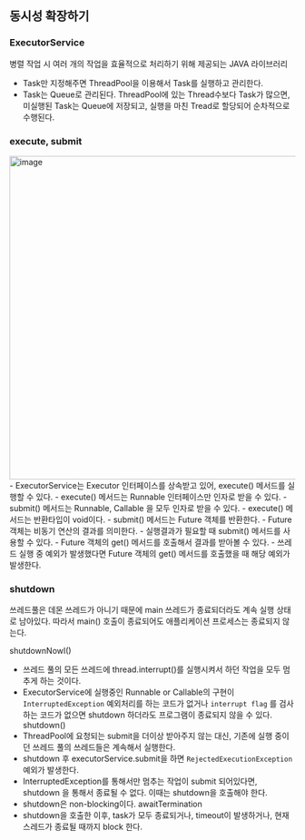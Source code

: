## 동시성 확장하기
### ExecutorService
병렬 작업 시 여러 개의 작업을 효율적으로 처리하기 위해 제공되는 JAVA 라이브러리
- Task만 지정해주면 ThreadPool을 이용해서 Task를 실행하고 관리한다.
- Task는 Queue로 관리된다. ThreadPool에 있는 Thread수보다 Task가 많으면, 미실행된 Task는 Queue에 저장되고, 실행을 마친 Tread로 할당되어 순차적으로 수행된다. 
### execute, submit
<img width="570" alt="image" src="https://github.com/user-attachments/assets/b7ef42ed-0ef3-4ff4-922c-0e4094773e49">
- ExecutorService는 Executor 인터페이스를 상속받고 있어, execute() 메서드를 실행할 수 있다. 
- execute() 메서드는 Runnable 인터페이스만 인자로 받을 수 있다. 
- submit() 메서드는 Runnable, Callable 을 모두 인자로 받을 수 있다. 
- execute() 메서드는 반환타입이 void이다. 
- submit() 메서드는 Future 객체를 반환한다.
	- Future 객체는 비동기 연산의 결과를 의미한다.
	- 실행결과가 필요할 때 submit() 메서드를 사용할 수 있다.
	- Future 객체의 get() 메서드를 호출해서 결과를 받아볼 수 있다.
	- 쓰레드 실행 중 예외가 발생했다면 Future 객체의 get() 메서드를 호출했을 때 해당 예외가 발생한다. 

### shutdown
쓰레드풀은 데몬 쓰레드가 아니기 때문에 main 쓰레드가 종료되더라도 계속 실행 상태로 남아있다. 따라서 main() 호출이 종료되어도 애플리케이션 프로세스는 종료되지 않는다. 

shutdownNowI()
- 쓰레드 풀의 모든 쓰레드에 thread.interrupt()를 실행시켜서 하던 작업을 모두 멈추게 하는 것이다. 
- ExecutorService에 실행중인 Runnable or Callable의 구현이 
	`InterruptedException` 예외처리를 하는 코드가 없거나 `interrupt flag` 를 검사하는 코드가 없으면 shutdown 하더라도 프로그램이 종료되지 않을 수 있다. 
shutdown()
- ThreadPool에 요청되는 submit을 더이상 받아주지 않는 대신, 기존에 실행 중이던 쓰레드 풀의 쓰레드들은 계속해서 실행한다. 
- shutdown 후 executorService.submit을 하면 `RejectedExecutionException` 예외가 발생한다.
- InterruptedException를 통해서만 멈추는 작업이 submit 되어있다면, shutdown 을 통해서 종료될 수 없다. 이때는 shutdown을 호출해야 한다. 
- shutdown은 non-blocking이다. 
awaitTermination
- shutdown을 호출한 이후, task가 모두 종료되거나, timeout이 발생하거나, 현재스레드가 종료될 때까지 block 한다. 